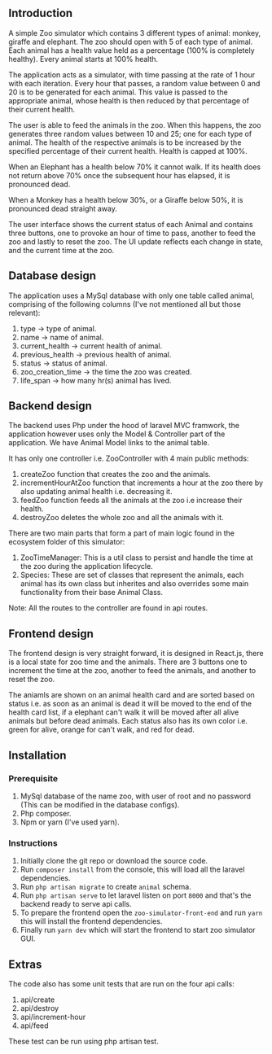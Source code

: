 ## Introduction

A simple Zoo simulator which contains 3 different types of animal: monkey, giraffe and elephant. The zoo should open with 5 of each type of animal. Each animal has a health value held as a percentage (100% is completely healthy). Every animal starts at 100% health.

The application acts as a simulator, with time passing at the rate of 1 hour with each iteration. Every hour that passes, a random value between 0 and 20 is to be generated for each animal. This value is passed to the appropriate animal, whose health is then reduced by that percentage of their current health.

The user is able to feed the animals in the zoo. When this happens, the zoo generates three random values between 10 and 25; one for each type of animal. The health of the respective animals is to be increased by the specified percentage of their current health. Health is capped at 100%.

When an Elephant has a health below 70% it cannot walk. If its health does not return above 70% once the subsequent hour has elapsed, it is pronounced dead.

When a Monkey has a health below 30%, or a Giraffe below 50%, it is pronounced dead straight away.

The user interface shows the current status of each Animal and contains three buttons, one to provoke an hour of time to pass, another to feed the zoo and lastly to reset the zoo. The UI update reflects each change in state, and the current time at the zoo.

## Database design

The application uses a MySql database with only one table called animal, comprising of the following columns (I've not mentioned all but those relevant):

1. type -> type of animal.
2. name -> name of animal.
3. current_health -> current health of animal.
4. previous_health -> previous health of animal.
5. status -> status of animal.
6. zoo_creation_time -> the time the zoo was created.
7. life_span -> how many hr(s) animal has lived.

## Backend design

The backend uses Php under the hood of laravel MVC framwork, the application however uses only the Model & Controller part of the application. We have Animal Model links to the animal table.

It has only one controller i.e. ZooController with 4 main public methods:

1. createZoo function that creates the zoo and the animals.
2. incrementHourAtZoo function that increments a hour at the zoo there by also updating animal health i.e. decreasing it.
3. feedZoo function feeds all the animals at the zoo i.e increase their health.
4. destroyZoo deletes the whole zoo and all the animals with it.

There are two main parts that form a part of main logic found in the ecosystem folder of this simulator:

1. ZooTimeManager: This is a util class to persist and handle the time at the zoo during the application lifecycle.
2. Species: These are set of classes that represent the animals, each animal has its own class but inherites and also overrides some main functionality from their base Animal Class.

Note: All the routes to the controller are found in api routes.

## Frontend design

The frontend design is very straight forward, it is designed in React.js, there is a local state for zoo time and the animals. There are 3 buttons one to increment the time at the zoo, another to feed the animals, and another to reset the zoo.

The aniamls are shown on an animal health card and are sorted based on status i.e. as soon as an animal is dead it will be moved to the end of the health card list, if a elephant can't walk it will be moved after all alive animals but before dead animals. Each status also has its own color i.e. green for alive, orange for can't walk, and red for dead.

## Installation

### Prerequisite

1. MySql database of the name zoo, with user of root and no password (This can be modified in the database configs).
2. Php composer.
3. Npm or yarn (I've used yarn).

### Instructions

1. Initially clone the git repo or download the source code.
2. Run `composer install` from the console, this will load all the laravel dependencies.
3. Run `php artisan migrate` to create `animal` schema.
4. Run `php artisan serve` to let laravel listen on port `8000` and that's the backend ready to serve api calls.
5. To prepare the frontend open the `zoo-simulator-front-end` and run `yarn` this will install the frontend dependencies.
6. Finally run `yarn dev` which will start the frontend to start zoo simulator GUI.

## Extras

The code also has some unit tests that are run on the four api calls:

1. api/create
2. api/destroy
3. api/increment-hour
4. api/feed

These test can be run using php artisan test.
